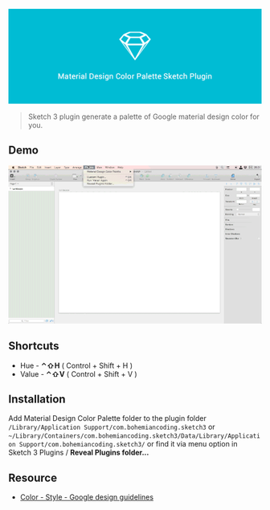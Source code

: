 ![Material Design Color Palette](assets/cover.png)
> Sketch 3 plugin generate a palette of Google material design color for you.

## Demo
![Demo](assets/demo.gif)

## Shortcuts
+ Hue - __⌃⇧H__ ( Control + Shift + H )
+ Value - __⌃⇧V__ ( Control + Shift + V )

## Installation
Add Material Design Color Palette folder to the plugin folder `/Library/Application Support/com.bohemiancoding.sketch3` or `~/Library/Containers/com.bohemiancoding.sketch3/Data/Library/Application Support/com.bohemiancoding.sketch3/` or find it via menu option in Sketch 3 Plugins / __Reveal Plugins folder...__

## Resource
+ [Color - Style - Google design guidelines](http://www.google.com/design/spec/style/color.html#color-color-palette)